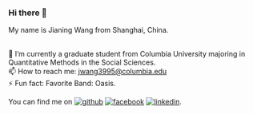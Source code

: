 ### Hi there 👋

My name is Jianing Wang from Shanghai, China. 

<br />🔭 I’m currently a graduate student from Columbia University majoring in Quantitative Methods in the Social Sciences.
<br />📫 How to reach me: jwang3995@columbia.edu
<br />⚡ Fun fact: Favorite Band: Oasis.


You can find me on 
[![github](https://img.shields.io/badge/GitHub-100000?style=for-the-badge&logo=github&logoColor=white)][1]
[![facebook](https://img.shields.io/badge/Facebook-1877F2?style=for-the-badge&logo=facebook&logoColor=white)][2]
[![linkedin](https://img.shields.io/badge/LinkedIn-0077B5?style=for-the-badge&logo=linkedin&logoColor=white)][3].

<!-- Links to your social media accounts -->

[1]: https://github.com/jonathan18wjn
[2]: https://www.facebook.com/jonathan.wang.1253/
[3]: https://www.linkedin.com/in/jianing-wang-0a775a13a/



